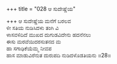 +++
title = "028 ಆ ಸುದೇಷ್ಣೆಯ"

+++
ಆ ಸುದೇಷ್ಣೆಯ ಮನೆಗೆ ಬರಲವ  
ಳೀ ಸತಿಯ ನುಡಿಸಿದಳು ತಂಗಿ ವಿ  
ಳಾಸವಳಿದಿದೆ ಮುಖದ ದುಗುಡವಿದೇನು ಹದನೆನಲು  
ಈಸು ಮರವೆಯಿದರಸುತನದ ಮ  
ಹಾ ಸಗಾಢಿಕೆಯೆಮ್ಮ ನೀವಪ  
ಹಾಸ ಮಾಡುವಿರೆನುತ ದುರುಪದಿ ನುಡಿದಳೊಡತಿಯನು     ॥28॥